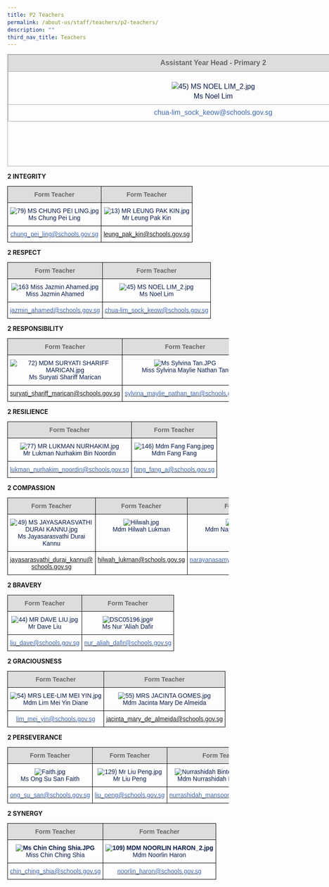 ```yaml
---
title: P2 Teachers
permalink: /about-us/staff/teachers/p2-teachers/
description: ""
third_nav_title: Teachers
---
```

<table class="iveo_table ives_tab_simple3 ive_eobj_center" border="0" cellspacing="0" cellpadding="0" width="0" style="margin: auto; outline: 0px; padding: 0px; border-collapse: collapse; clear: both; border: 1px solid rgb(170, 170, 170); color: rgb(8, 26, 74); font-family: Rubik, sans-serif; font-size: 16px; font-style: normal; font-variant-ligatures: normal; font-variant-caps: normal; font-weight: 400; letter-spacing: normal; orphans: 2; text-align: left; text-transform: none; white-space: normal; widows: 2; word-spacing: 0px; -webkit-text-stroke-width: 0px; text-decoration-thickness: initial; text-decoration-style: initial; text-decoration-color: initial; width: 936.898px; height: 255px;"><tbody style="margin: 0px; outline: 0px; padding: 0px;"><tr style="margin: 0px; outline: 0px; padding: 0px;"><td width="430" style="margin: 0px; outline: 0px; padding: 7px; text-align: center; border: 1pt solid rgb(170, 170, 170); width: 936px; background: rgb(221, 221, 221);"><div class="" align="center" style="margin: 0px; outline: 0px; padding: 0px; line-height: 22.4px;"><font color="#666666" size="2" style="margin: 0px; outline: 0px; padding: 0px; line-height: 22.4px; font-family: Rubik, sans-serif !important; font-size: 1rem !important;"><b class="" style="margin: 0px; outline: 0px; padding: 0px;">Assistant Year Head -&nbsp;</b><b class="" style="margin: 0px; outline: 0px; padding: 0px;">Primary 2</b></font><font size="2" style="margin: 0px; outline: 0px; padding: 0px; line-height: 22.4px; font-family: Rubik, sans-serif !important; font-size: 1rem !important;"><b class="" style="margin: 0px; outline: 0px; padding: 0px;"><br style="margin: 0px; outline: 0px; padding: 0px;"></b></font></div></td></tr><tr style="margin: 0px; outline: 0px; padding: 0px;"><td style="margin: 0px; outline: 0px; padding: 7px; text-align: center; border: 1px solid rgb(170, 170, 170);"><p align="center" style="margin: 0px 0px 1em; outline: 0px; padding: 0px; line-height: 22.4px; font-size: 1rem !important; font-family: Rubik, sans-serif !important;"></p><div align="center" style="margin: 0px; outline: 0px; padding: 0px; line-height: 22.4px;"><img src="https://bedokgreenpri.moe.edu.sg/qql/slot/u204/2020%20Our%20People%20_Photos/45)%20MS%20NOEL%20LIM_2.jpg" alt="45) MS NOEL LIM_2.jpg" style="margin: 0px; outline: none; padding: 0px; border: none; max-width: 100%; height: 153px; width: 122px;"><br style="margin: 0px; outline: 0px; padding: 0px;"><font style="margin: 0px; outline: 0px; padding: 0px; line-height: 22.4px; font-family: Rubik, sans-serif !important; font-size: 1rem !important;">Ms Noel Lim</font></div></td></tr><tr style="margin: 0px; outline: 0px; padding: 0px;"><td style="margin: 0px; outline: 0px; padding: 5.25pt; text-align: center; border-top: none; border-right: 1pt solid rgb(170, 170, 170); border-bottom: 1pt solid rgb(170, 170, 170); border-left: 1pt solid rgb(170, 170, 170); border-image: initial;"><p align="center" style="margin: 0px 0px 0.0001pt; outline: 0px; padding: 0px; line-height: normal; font-size: 1rem !important; font-family: Rubik, sans-serif !important; text-align: center;"><span lang="EN-SG" style="margin: 0px; outline: 0px; padding: 0px; line-height: 22.4px; font-family: Rubik, sans-serif !important; font-size: 1rem !important;"><font color="#4067ae" size="2" style="margin: 0px; outline: 0px; padding: 0px; line-height: 22.4px; font-family: Rubik, sans-serif !important; font-size: 1rem !important;">chua-lim_sock_keow@schools.gov.sg</font></span></p></td></tr></tbody></table>

**2 INTEGRITY**

<style type="text/css">
.tg  {border-collapse:collapse;border-spacing:0;}
.tg td{border-color:black;border-style:solid;border-width:1px;font-family:Arial, sans-serif;font-size:14px;
  overflow:hidden;padding:10px 5px;word-break:normal;}
.tg th{border-color:black;border-style:solid;border-width:1px;font-family:Arial, sans-serif;font-size:14px;
  font-weight:normal;overflow:hidden;padding:10px 5px;word-break:normal;}
.tg .tg-hp8w{color:#081A4A;text-align:center;vertical-align:top}
.tg .tg-a4yv{background-color:#DDD;color:#666;font-weight:bold;text-align:center;vertical-align:top}
.tg .tg-8k3w{color:#4067AE;text-align:center;vertical-align:top}
</style>
<table class="tg">
<thead>
  <tr>
    <th class="tg-a4yv">Form Teacher</th>
    <th class="tg-a4yv">Form Teacher</th>
  </tr>
</thead>
<tbody>
  <tr>
    <td class="tg-hp8w"><img src="https://bedokgreenpri.moe.edu.sg/qql/slot/u204/2020%20Our%20People%20_Photos/79)%20MS%20CHUNG%20PEI%20LING.jpg" alt="79) MS CHUNG PEI LING.jpg" width="102" height="127"><br>Ms Chung Pei Ling    <br></td>
    <td class="tg-hp8w"><img src="https://bedokgreenpri.moe.edu.sg/qql/slot/u204/2020%20Our%20People%20_Photos/13)%20MR%20LEUNG%20PAK%20KIN.jpg" alt="13) MR LEUNG PAK KIN.jpg" width="99" height="124"><br>Mr Leung Pak Kin</td>
  </tr>
  <tr>
    <td class="tg-8k3w"><a href="mailto:chung_pei_ling@schools.gov.sg"><span style="text-decoration:none;color:#4067AE">chung_pei_ling@schools.gov.sg</span></a><br></td>
    <td class="tg-8k3w"><a href="mailto:leung_pak_kin@schools.gov.sg">leung_pak_kin@schools.gov.sg</a></td>
  </tr>
</tbody>
</table>

**2 RESPECT**

<style type="text/css">
.tg  {border-collapse:collapse;border-spacing:0;}
.tg td{border-color:black;border-style:solid;border-width:1px;font-family:Arial, sans-serif;font-size:14px;
  overflow:hidden;padding:10px 5px;word-break:normal;}
.tg th{border-color:black;border-style:solid;border-width:1px;font-family:Arial, sans-serif;font-size:14px;
  font-weight:normal;overflow:hidden;padding:10px 5px;word-break:normal;}
.tg .tg-hp8w{color:#081A4A;text-align:center;vertical-align:top}
.tg .tg-a4yv{background-color:#DDD;color:#666;font-weight:bold;text-align:center;vertical-align:top}
.tg .tg-8k3w{color:#4067AE;text-align:center;vertical-align:top}
</style>
<table class="tg">
<thead>
  <tr>
    <th class="tg-a4yv">Form Teacher</th>
    <th class="tg-a4yv">Form Teacher</th>
  </tr>
</thead>
<tbody>
  <tr>
    <td class="tg-hp8w"><img src="https://bedokgreenpri.moe.edu.sg/qql/slot/u204/2021%20Our%20People%20Photos/163%20Miss%20Jazmin%20Ahamed.jpg" alt="163 Miss Jazmin Ahamed.jpg" width="101" height="123"><br>Miss Jazmin Ahamed</td>
    <td class="tg-hp8w"><img src="https://bedokgreenpri.moe.edu.sg/qql/slot/u204/2020%20Our%20People%20_Photos/45)%20MS%20NOEL%20LIM_2.jpg" alt="45) MS NOEL LIM_2.jpg" width="100" height="126"><br>Ms Noel Lim</td>
  </tr>
  <tr>
    <td class="tg-8k3w"><a href="mailto:jazmin_ahamed@schools.gov.sg"><span style="text-decoration:none;color:#4067AE">jazmin_ahamed@schools.gov.sg</span></a><br></td>
    <td class="tg-8k3w"><a href="mailto:chua-lim_sock_keow@schools.gov.sg"><span style="text-decoration:none;color:#4067AE">chua-lim_sock_keow@schools.gov.sg</span></a></td>
  </tr>
</tbody>
</table>

**2 RESPONSIBILITY**

<style type="text/css">
.tg  {border-collapse:collapse;border-spacing:0;}
.tg td{border-color:black;border-style:solid;border-width:1px;font-family:Arial, sans-serif;font-size:14px;
  overflow:hidden;padding:10px 5px;word-break:normal;}
.tg th{border-color:black;border-style:solid;border-width:1px;font-family:Arial, sans-serif;font-size:14px;
  font-weight:normal;overflow:hidden;padding:10px 5px;word-break:normal;}
.tg .tg-hp8w{color:#081A4A;text-align:center;vertical-align:top}
.tg .tg-a4yv{background-color:#DDD;color:#666;font-weight:bold;text-align:center;vertical-align:top}
.tg .tg-8k3w{color:#4067AE;text-align:center;vertical-align:top}
</style>
<table class="tg">
<thead>
  <tr>
    <th class="tg-a4yv">Form Teacher</th>
    <th class="tg-a4yv">Form Teacher</th>
  </tr>
</thead>
<tbody>
  <tr>
    <td class="tg-hp8w"><img src="https://bedokgreenpri.moe.edu.sg/qql/slot/u204/2020%20Our%20People%20_Photos/72)%20MDM%20SURYATI%20SHARIFF%20MARICAN.jpg" alt="72) MDM SURYATI SHARIFF MARICAN.jpg" width="107" height="133"><br>Ms Suryati Shariff Marican<br></td>
    <td class="tg-hp8w"><img src="https://bedokgreenpri.moe.edu.sg/qql/slot/u204/2020%20Our%20People%20_Photos/Ms%20Sylvina%20Tan.JPG" alt="Ms Sylvina Tan.JPG" width="102" height="133"><br>Miss Sylvina Maylie Nathan Tan</td>
  </tr>
  <tr>
    <td class="tg-8k3w"><a href="mailto:suryati_shariff_marican@schools.gov.sg">suryati_shariff_marican@schools.gov.sg</a></td>
    <td class="tg-8k3w"><a href="mailto:sylvina_maylie_nathan_tan@schools.gov.sg"><span style="text-decoration:none;color:#4067AE">sylvina_maylie_nathan_tan@schools.gov.sg</span></a></td>
  </tr>
</tbody>
</table>

**2 RESILIENCE**

<style type="text/css">
.tg  {border-collapse:collapse;border-spacing:0;}
.tg td{border-color:black;border-style:solid;border-width:1px;font-family:Arial, sans-serif;font-size:14px;
  overflow:hidden;padding:10px 5px;word-break:normal;}
.tg th{border-color:black;border-style:solid;border-width:1px;font-family:Arial, sans-serif;font-size:14px;
  font-weight:normal;overflow:hidden;padding:10px 5px;word-break:normal;}
.tg .tg-hp8w{color:#081A4A;text-align:center;vertical-align:top}
.tg .tg-a4yv{background-color:#DDD;color:#666;font-weight:bold;text-align:center;vertical-align:top}
.tg .tg-8k3w{color:#4067AE;text-align:center;vertical-align:top}
</style>
<table class="tg">
<thead>
  <tr>
    <th class="tg-a4yv">Form Teacher</th>
    <th class="tg-a4yv">Form Teacher</th>
  </tr>
</thead>
<tbody>
  <tr>
    <td class="tg-hp8w"><img src="https://bedokgreenpri.moe.edu.sg/qql/slot/u204/2020%20Our%20People%20_Photos/77)%20MR%20LUKMAN%20NURHAKIM.jpg" alt="77) MR LUKMAN NURHAKIM.jpg" width="108" height="134"><br>Mr Lukman Nurhakim Bin Noordin</td>
    <td class="tg-hp8w"><img src="https://bedokgreenpri.moe.edu.sg/qql/slot/u204/2020%20Our%20People%20_Photos/146)%20Mdm%20Fang%20Fang.jpeg" alt="146) Mdm Fang Fang.jpeg" width="111" height="139"><br>Mdm Fang Fang</td>
  </tr>
  <tr>
    <td class="tg-8k3w"><a href="mailto:lukman_nurhakim_noordin@schools.gov.sg"><span style="text-decoration:none;color:#4067AE">lukman_nurhakim_noordin@schools.gov.sg</span></a><br></td>
    <td class="tg-8k3w"><a href="mailto:fang_fang_a@schools.gov.sg"><span style="text-decoration:none;color:#4067AE">fang_fang_a@schools.gov.sg</span></a></td>
  </tr>
</tbody>
</table>

**2 COMPASSION**

<style type="text/css">
.tg  {border-collapse:collapse;border-spacing:0;}
.tg td{border-color:black;border-style:solid;border-width:1px;font-family:Arial, sans-serif;font-size:14px;
  overflow:hidden;padding:10px 5px;word-break:normal;}
.tg th{border-color:black;border-style:solid;border-width:1px;font-family:Arial, sans-serif;font-size:14px;
  font-weight:normal;overflow:hidden;padding:10px 5px;word-break:normal;}
.tg .tg-hp8w{color:#081A4A;text-align:center;vertical-align:top}
.tg .tg-a4yv{background-color:#DDD;color:#666;font-weight:bold;text-align:center;vertical-align:top}
.tg .tg-8k3w{color:#4067AE;text-align:center;vertical-align:top}
</style>
<table class="tg">
<thead>
  <tr>
    <th class="tg-a4yv">Form Teacher</th>
    <th class="tg-a4yv"> Form Teacher</th>
    <th class="tg-a4yv">Form Teacher<br></th>
  </tr>
</thead>
<tbody>
  <tr>
    <td class="tg-hp8w"><img src="https://bedokgreenpri.moe.edu.sg/qql/slot/u204/2020%20Our%20People%20_Photos/49)%20MS%20JAYASARASVATHI%20DURAI%20KANNU.jpg" alt="49) MS JAYASARASVATHI DURAI KANNU.jpg" width="123" height="154"><br>Ms Jayasarasvathi Durai Kannu<br></td>
    <td class="tg-hp8w"><img src="https://bedokgreenpri.moe.edu.sg/qql/slot/u204/2022%20Staff/Hilwah.jpg" alt="Hilwah.jpg" width="123" height="164"><br>Mdm Hilwah Lukman</td>
    <td class="tg-hp8w"><img src="https://bedokgreenpri.moe.edu.sg/qql/slot/u204/2022%20Staff/Kavitha.jpg" alt="Kavitha.jpg" width="128" height="171"><br>Mdm Narayanasamy Kavitha<br></td>
  </tr>
  <tr>
    <td class="tg-8k3w"><a href="mailto:jayasarasvathi_durai_kannu@schools.gov.sg">jayasarasvathi_durai_kannu@</a><br><a href="mailto:jayasarasvathi_durai_kannu@schools.gov.sg">schools.gov.sg</a></td>
    <td class="tg-8k3w"><a href="mailto:hilwah_lukman@schools.gov.sg">hilwah_lukman@schools.gov.sg</a><br></td>
    <td class="tg-8k3w"><a href="mailto:narayanasamy_kavitha@schools.gov.sg"><span style="text-decoration:none;color:#4067AE">narayanasamy_kavitha@schools.gov.sg</span></a></td>
  </tr>
</tbody>
</table>

**2 BRAVERY**

<style type="text/css">
.tg  {border-collapse:collapse;border-spacing:0;}
.tg td{border-color:black;border-style:solid;border-width:1px;font-family:Arial, sans-serif;font-size:14px;
  overflow:hidden;padding:10px 5px;word-break:normal;}
.tg th{border-color:black;border-style:solid;border-width:1px;font-family:Arial, sans-serif;font-size:14px;
  font-weight:normal;overflow:hidden;padding:10px 5px;word-break:normal;}
.tg .tg-hp8w{color:#081A4A;text-align:center;vertical-align:top}
.tg .tg-a4yv{background-color:#DDD;color:#666;font-weight:bold;text-align:center;vertical-align:top}
.tg .tg-8k3w{color:#4067AE;text-align:center;vertical-align:top}
</style>
<table class="tg">
<thead>
  <tr>
    <th class="tg-a4yv">Form Teacher</th>
    <th class="tg-a4yv">Form Teacher</th>
  </tr>
</thead>
<tbody>
  <tr>
    <td class="tg-hp8w"><img src="![](/images/44)%20MR%20DAVE%20LIU.jpeg)" alt="44) MR DAVE LIU.jpg" width="121" height="159"><br>Mr Dave Liu</td>
    <td class="tg-hp8w"><img src="![](/images/DSC05196.jpeg)" alt="DSC05196.jpg" width="119" height="157"># <br>Ms Nur 'Aliah Dafir</td>
  </tr>
  <tr>
    <td class="tg-8k3w"><a href="mailto:liu_dave@schools.gov.sg"><span style="text-decoration:none;color:#4067AE">liu_dave@schools.gov.sg</span></a><br></td>
    <td class="tg-8k3w"><a href="mailto:nur_aliah_dafir@schools.gov.sg"><span style="text-decoration:none;color:#4067AE">nur_aliah_dafir@schools.gov.sg</span></a></td>
  </tr>
</tbody>
</table>

**2 GRACIOUSNESS**

<style type="text/css">
.tg  {border-collapse:collapse;border-spacing:0;}
.tg td{border-color:black;border-style:solid;border-width:1px;font-family:Arial, sans-serif;font-size:14px;
  overflow:hidden;padding:10px 5px;word-break:normal;}
.tg th{border-color:black;border-style:solid;border-width:1px;font-family:Arial, sans-serif;font-size:14px;
  font-weight:normal;overflow:hidden;padding:10px 5px;word-break:normal;}
.tg .tg-hp8w{color:#081A4A;text-align:center;vertical-align:top}
.tg .tg-a4yv{background-color:#DDD;color:#666;font-weight:bold;text-align:center;vertical-align:top}
.tg .tg-8k3w{color:#4067AE;text-align:center;vertical-align:top}
</style>
<table class="tg">
<thead>
  <tr>
    <th class="tg-a4yv">Form Teacher<br></th>
    <th class="tg-a4yv">Form Teacher</th>
  </tr>
</thead>
<tbody>
  <tr>
    <td class="tg-hp8w"><img src="![](/images/54)%20MRS%20LEE-LIM%20MEI%20YIN.jpeg)" alt="54) MRS LEE-LIM MEI YIN.jpg" width="108" height="135"><br>Mdm Lim Mei Yin Diane</td>
    <td class="tg-hp8w"><img src="![](/images/55)%20MRS%20JACINTA%20GOMES.jpeg)" alt="55) MRS JACINTA GOMES.jpg" width="107" height="133"><br>Mdm Jacinta Mary De Almeida</td>
  </tr>
  <tr>
    <td class="tg-8k3w"><a href="mailto:lim_mei_yin@schools.gov.sg"><span style="text-decoration:none;color:#4067AE">lim_mei_yin@schools.gov.sg</span></a><br></td>
    <td class="tg-8k3w"><a href="mailto:jacinta_mary_de_almeida@schools.gov.sg">jacinta_mary_de_almeida@schools.gov.sg</a></td>
  </tr>
</tbody>
</table>

**2 PERSEVERANCE**

<style type="text/css">
.tg  {border-collapse:collapse;border-spacing:0;}
.tg td{border-color:black;border-style:solid;border-width:1px;font-family:Arial, sans-serif;font-size:14px;
  overflow:hidden;padding:10px 5px;word-break:normal;}
.tg th{border-color:black;border-style:solid;border-width:1px;font-family:Arial, sans-serif;font-size:14px;
  font-weight:normal;overflow:hidden;padding:10px 5px;word-break:normal;}
.tg .tg-hp8w{color:#081A4A;text-align:center;vertical-align:top}
.tg .tg-a4yv{background-color:#DDD;color:#666;font-weight:bold;text-align:center;vertical-align:top}
.tg .tg-8k3w{color:#4067AE;text-align:center;vertical-align:top}
</style>
<table class="tg">
<thead>
  <tr>
    <th class="tg-a4yv">Form Teacher</th>
    <th class="tg-a4yv"> Form Teacher</th>
    <th class="tg-a4yv">Form Teacher<br></th>
  </tr>
</thead>
<tbody>
  <tr>
    <td class="tg-hp8w"><img src="![](/images/Faith.jpeg)" alt="Faith.jpg" width="111" height="112"><br>Ms Ong Su San Faith<br></td>
    <td class="tg-hp8w"><img src="![](/images/129)%20Mr%20Liu%20Peng.jpeg)" alt="129) Mr Liu Peng.jpg" width="118" height="130"><br>Mr Liu Peng</td>
    <td class="tg-hp8w"><img src="![](/images/Nurrashidah%20Binte%20Mansoor.jpeg)" alt="Nurrashidah Binte Mansoor.JPG" width="105" height="157"><br>Mdm Nurrashidah Binte Mansoor</td>
  </tr>
  <tr>
    <td class="tg-8k3w"><a href="mailto:ong_su_san@schools.gov.sg"><span style="text-decoration:none;color:#4067AE">ong_su_san@schools.gov.sg</span></a></td>
    <td class="tg-8k3w"><a href="mailto:liu_peng@schools.gov.sg"><span style="text-decoration:none;color:#4067AE">liu_peng@schools.gov.sg</span></a><br></td>
    <td class="tg-8k3w"><a href="mailto:nurrashidah_mansoor@schools.gov.sg"><span style="text-decoration:none;color:#4067AE">nurrashidah_mansoor@schools.gov.sg</span></a></td>
  </tr>
</tbody>
</table>

**2 SYNERGY**

<style type="text/css">
.tg  {border-collapse:collapse;border-spacing:0;}
.tg td{border-color:black;border-style:solid;border-width:1px;font-family:Arial, sans-serif;font-size:14px;
  overflow:hidden;padding:10px 5px;word-break:normal;}
.tg th{border-color:black;border-style:solid;border-width:1px;font-family:Arial, sans-serif;font-size:14px;
  font-weight:normal;overflow:hidden;padding:10px 5px;word-break:normal;}
.tg .tg-46dd{color:#081A4A;font-weight:bold;text-align:center;vertical-align:top}
.tg .tg-a4yv{background-color:#DDD;color:#666;font-weight:bold;text-align:center;vertical-align:top}
.tg .tg-8k3w{color:#4067AE;text-align:center;vertical-align:top}
</style>
<table class="tg">
<thead>
  <tr>
    <th class="tg-a4yv">Form Teacher</th>
    <th class="tg-a4yv">Form Teacher</th>
  </tr>
</thead>
<tbody>
  <tr>
    <td class="tg-46dd"><img src="![](/images/Ms%20Chin%20Ching%20Shia.jpeg)" alt="Ms Chin Ching Shia.JPG" width="118" height="148"><br><span style="font-weight:400">Miss Chin Ching</span> <span style="font-weight:normal">Shia</span> </td>
    <td class="tg-46dd"><img src="![](/images/109)%20MDM%20NOORLIN%20HARON_2.jpeg)" alt="109) MDM NOORLIN HARON_2.jpg" width="123" height="155"><br><span style="font-weight:400">Mdm Noorlin Haron</span><br></td>
  </tr>
  <tr>
    <td class="tg-8k3w"><a href="mailto:chin_ching_shia@schools.gov.sg"><span style="text-decoration:none;color:#4067AE">chin_ching_shia@schools.gov.sg</span></a><br></td>
    <td class="tg-8k3w"><a href="mailto:noorlin_haron@schools.gov.sg"><span style="font-weight:400;text-decoration:none;color:#4067AE">noorlin_haron@schools.gov.sg</span></a></td>
  </tr>
</tbody>
</table>